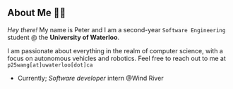## About Me :raising_hand_man:
*Hey there!* My name is Peter and I am a second-year ```Software Engineering``` student @ the **University of Waterloo**.

I am passionate about everything in the realm of computer science, with a focus on autonomous vehicles and robotics. Feel free to reach out to me at ```p25wang[at]uwaterloo[dot]ca```

* Currently; *Software developer* intern @Wind River
